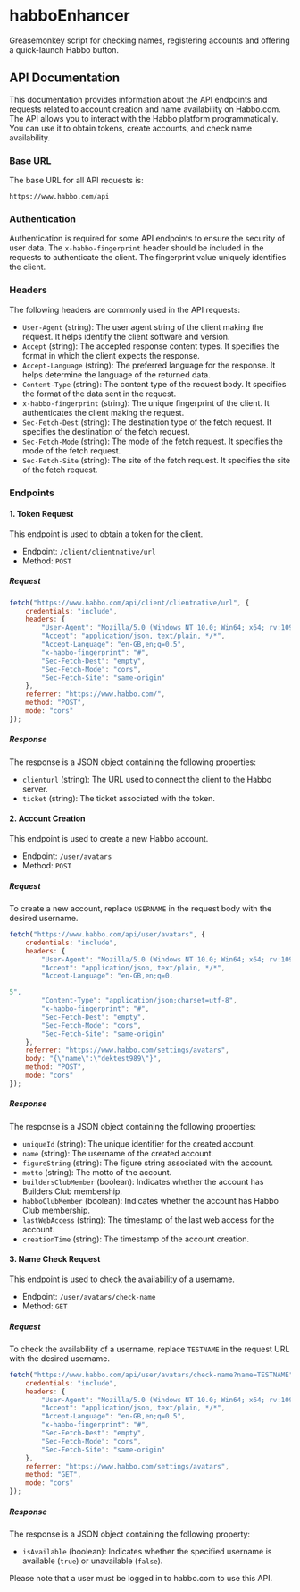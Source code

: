 # habboEnhancer
Greasemonkey script for checking names, registering accounts and offering a quick-launch Habbo button.

## API Documentation

This documentation provides information about the API endpoints and requests related to account creation and name availability on Habbo.com. The API allows you to interact with the Habbo platform programmatically. You can use it to obtain tokens, create accounts, and check name availability.

### Base URL
The base URL for all API requests is:
```
https://www.habbo.com/api
```

### Authentication
Authentication is required for some API endpoints to ensure the security of user data. The `x-habbo-fingerprint` header should be included in the requests to authenticate the client. The fingerprint value uniquely identifies the client.

### Headers
The following headers are commonly used in the API requests:

- `User-Agent` (string): The user agent string of the client making the request. It helps identify the client software and version.
- `Accept` (string): The accepted response content types. It specifies the format in which the client expects the response.
- `Accept-Language` (string): The preferred language for the response. It helps determine the language of the returned data.
- `Content-Type` (string): The content type of the request body. It specifies the format of the data sent in the request.
- `x-habbo-fingerprint` (string): The unique fingerprint of the client. It authenticates the client making the request.
- `Sec-Fetch-Dest` (string): The destination type of the fetch request. It specifies the destination of the fetch request.
- `Sec-Fetch-Mode` (string): The mode of the fetch request. It specifies the mode of the fetch request.
- `Sec-Fetch-Site` (string): The site of the fetch request. It specifies the site of the fetch request.

### Endpoints

#### 1. Token Request

This endpoint is used to obtain a token for the client.

- Endpoint: `/client/clientnative/url`
- Method: `POST`

##### Request

```javascript
fetch("https://www.habbo.com/api/client/clientnative/url", {
    credentials: "include",
    headers: {
        "User-Agent": "Mozilla/5.0 (Windows NT 10.0; Win64; x64; rv:109.0) Gecko/20100101 Firefox/113.0",
        "Accept": "application/json, text/plain, */*",
        "Accept-Language": "en-GB,en;q=0.5",
        "x-habbo-fingerprint": "#",
        "Sec-Fetch-Dest": "empty",
        "Sec-Fetch-Mode": "cors",
        "Sec-Fetch-Site": "same-origin"
    },
    referrer: "https://www.habbo.com/",
    method: "POST",
    mode: "cors"
});
```

##### Response

The response is a JSON object containing the following properties:

- `clienturl` (string): The URL used to connect the client to the Habbo server.
- `ticket` (string): The ticket associated with the token.

#### 2. Account Creation

This endpoint is used to create a new Habbo account.

- Endpoint: `/user/avatars`
- Method: `POST`

##### Request

To create a new account, replace `USERNAME` in the request body with the desired username.

```javascript
fetch("https://www.habbo.com/api/user/avatars", {
    credentials: "include",
    headers: {
        "User-Agent": "Mozilla/5.0 (Windows NT 10.0; Win64; x64; rv:109.0) Gecko/20100101 Firefox/113.0",
        "Accept": "application/json, text/plain, */*",
        "Accept-Language": "en-GB,en;q=0.

5",
        "Content-Type": "application/json;charset=utf-8",
        "x-habbo-fingerprint": "#",
        "Sec-Fetch-Dest": "empty",
        "Sec-Fetch-Mode": "cors",
        "Sec-Fetch-Site": "same-origin"
    },
    referrer: "https://www.habbo.com/settings/avatars",
    body: "{\"name\":\"dektest989\"}",
    method: "POST",
    mode: "cors"
});
```

##### Response

The response is a JSON object containing the following properties:

- `uniqueId` (string): The unique identifier for the created account.
- `name` (string): The username of the created account.
- `figureString` (string): The figure string associated with the account.
- `motto` (string): The motto of the account.
- `buildersClubMember` (boolean): Indicates whether the account has Builders Club membership.
- `habboClubMember` (boolean): Indicates whether the account has Habbo Club membership.
- `lastWebAccess` (string): The timestamp of the last web access for the account.
- `creationTime` (string): The timestamp of the account creation.

#### 3. Name Check Request

This endpoint is used to check the availability of a username.

- Endpoint: `/user/avatars/check-name`
- Method: `GET`

##### Request

To check the availability of a username, replace `TESTNAME` in the request URL with the desired username.

```javascript
fetch("https://www.habbo.com/api/user/avatars/check-name?name=TESTNAME", {
    credentials: "include",
    headers: {
        "User-Agent": "Mozilla/5.0 (Windows NT 10.0; Win64; x64; rv:109.0) Gecko/20100101 Firefox/113.0",
        "Accept": "application/json, text/plain, */*",
        "Accept-Language": "en-GB,en;q=0.5",
        "x-habbo-fingerprint": "#",
        "Sec-Fetch-Dest": "empty",
        "Sec-Fetch-Mode": "cors",
        "Sec-Fetch-Site": "same-origin"
    },
    referrer: "https://www.habbo.com/settings/avatars",
    method: "GET",
    mode: "cors"
});
```

##### Response

The response is a JSON object containing the following property:

- `isAvailable` (boolean): Indicates whether the specified username is available (`true`) or unavailable (`false`).

Please note that a user must be logged in to habbo.com to use this API.
